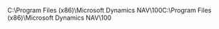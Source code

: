 <span data-ttu-id="f2e04-101">C:\\Program Files \(x86\)\\Microsoft Dynamics NAV\\100</span><span class="sxs-lookup"><span data-stu-id="f2e04-101">C:\\Program Files \(x86\)\\Microsoft Dynamics NAV\\100</span></span>